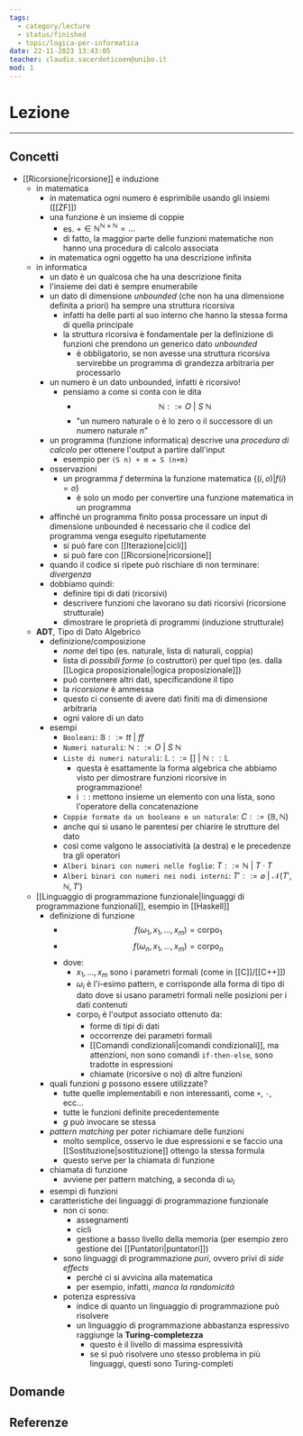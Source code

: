 ```yaml
---
tags:
  - category/lecture
  - status/finished
  - topic/logica-per-informatica
date: 22-11-2023 13:43:05
teacher: claudio.sacerdoticoen@unibo.it
mod: 1
---
```

# Lezione
---
## Concetti
- [[Ricorsione|ricorsione]] e induzione
	- in matematica
		- in matematica ogni numero è esprimibile usando gli insiemi ([[ZF]])
		- una funzione è un insieme di coppie
			- es. $+ \in \mathbb{N}^{\mathbb{N} \times \mathbb{N}} = ...$
			- di fatto, la maggior parte delle funzioni matematiche non hanno una procedura di calcolo associata
		- in matematica ogni oggetto ha una descrizione infinita
	- in informatica
		- un dato è un qualcosa che ha una descrizione finita
		- l'insieme dei dati è sempre enumerabile
		- un dato di dimensione _unbounded_ (che non ha una dimensione definita a priori) ha sempre una struttura ricorsiva
			- infatti ha delle parti al suo interno che hanno la stessa forma di quella principale
			- la struttura ricorsiva è fondamentale per la definizione di funzioni che prendono un generico dato _unbounded_
				- è obbligatorio, se non avesse una struttura ricorsiva servirebbe un programma di grandezza arbitraria per processarlo
		- un numero è un dato unbounded, infatti è ricorsivo!
			- pensiamo a come si conta con le dita
				- $$\mathbb{N} ::= O \ | \ S \  \mathbb{N}$$
				- "un numero naturale o è lo zero o il successore di un numero naturale $n$"
		- un programma (funzione informatica) descrive una _procedura di calcolo_ per ottenere l'output a partire dall'input
			- esempio per `(S n) + m = S (n+m)`
		- osservazioni
			- un programma $f$ determina la funzione matematica $\{(i, o) | f(i) = o\}$
				- è solo un modo per convertire una funzione matematica in un programma
		- affinché un programma finito possa processare un input di dimensione unbounded è necessario che il codice del programma venga eseguito ripetutamente
			- si può fare con [[Iterazione|cicli]]
			- si può fare con [[Ricorsione|ricorsione]]
		- quando il codice si ripete può rischiare di non terminare: _divergenza_
		- dobbiamo quindi:
			- definire tipi di dati (ricorsivi)
			- descrivere funzioni che lavorano su dati ricorsivi (ricorsione strutturale)
			- dimostrare le proprietà di programmi (induzione strutturale)
	- **ADT**, Tipo di Dato Algebrico
		- definizione/composizione
			- _nome_ del tipo (es. naturale, lista di naturali, coppia)
			- lista di _possibili forme_ (o costruttori) per quel tipo (es. dalla [[Logica proposizionale|logica proposizionale]])
			- può contenere altri dati, specificandone il tipo
			- la _ricorsione_ è ammessa
			- questo ci consente di avere dati finiti ma di dimensione arbitraria
			- ogni valore di un dato 
		- esempi
			- `Booleani`: $\mathbb{B} ::= tt \ | \ ff$
			- `Numeri naturali`: $\mathbb{N} ::= O \ | \ S \ \mathbb{N}$
			- `Liste di numeri naturali`: $\mathbb{L} ::= [] \ | \ \mathbb{N} :: \mathbb{L}$
				- questa è esattamente la forma algebrica che abbiamo visto per dimostrare funzioni ricorsive in programmazione!
				- i $::$ mettono insieme un elemento con una lista, sono l'operatore della concatenazione
			- `Coppie formate da un booleano e un naturale`: $C ::= (\mathbb{B}, \mathbb{N})$
			- anche qui si usano le parentesi per chiarire le strutture del dato
			- così come valgono le associatività (a destra) e le precedenze tra gli operatori
			- `Alberi binari con numeri nelle foglie`: $T ::= \mathbb{N} \ | \ T \cdot T$
			- `Alberi binari con numeri nei nodi interni`: $T' ::= \varnothing \ | \ \mathcal{N}(T', \mathbb{N}, T')$
	- [[Linguaggio di programmazione funzionale|linguaggi di programmazione funzionali]], esempio in [[Haskell]]
		- definizione di funzione
			- $$f(\omega_{1}, x_{1}, ..., x_{m}) = \text{corpo}_{1}$$
			- $$f(\omega_{n}, x_{1}, ..., x_{m}) = \text{corpo}_{n}$$
			- dove:
				- $x_{1}, ..., x_{m}$ sono i parametri formali (come in [[C]]/[[C++]])
				- $\omega_{i}$ è l'$i$-esimo pattern, e corrisponde alla forma di tipo di dato dove si usano parametri formali nelle posizioni per i dati contenuti
				- $\text{corpo}_{i}$ è l'output associato ottenuto da:
					- forme di tipi di dati
					- occorrenze dei parametri formali
					- [[Comandi condizionali|comandi condizionali]], ma attenzioni, non sono comandi `if-then-else`, sono tradotte in espressioni
					- chiamate (ricorsive o no) di altre funzioni
		- quali funzioni $g$ possono essere utilizzate?
			- tutte quelle implementabili e non interessanti, come `+`, `-`, ecc...
			- tutte le funzioni definite precedentemente
			- $g$ può invocare se stessa
		- _pattern matching_ per poter richiamare delle funzioni
			- molto semplice, osservo le due espressioni e se faccio una [[Sostituzione|sostituzione]] ottengo la stessa formula
			- questo serve per la chiamata di funzione
		- chiamata di funzione
			- avviene per pattern matching, a seconda di $\omega_{i}$
		- esempi di funzioni
		- caratteristiche dei linguaggi di programmazione funzionale
			- non ci sono:
				- assegnamenti
				- cicli
				- gestione a basso livello della memoria (per esempio zero gestione dei [[Puntatori|puntatori]])
			- sono linguaggi di programmazione _puri_, ovvero privi di _side effects_
				- perché ci si avvicina alla matematica
				- per esempio, infatti, _manca la randomicità_
			- potenza espressiva
				- indice di quanto un linguaggio di programmazione può risolvere
				- un linguaggio di programmazione abbastanza espressivo raggiunge la **Turing-completezza**
					- questo è il livello di massima espressività
					- se si può risolvere uno stesso problema in più linguaggi, questi sono Turing-completi

## Domande

## Referenze
